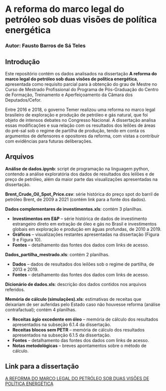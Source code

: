 # A reforma do marco legal do petróleo sob duas visões de política energética

### Autor: Fausto Barros de Sá Teles

## Introdução

Este repositório contém os dados analisados na dissertação **A reforma do marco legal do petróleo sob duas visões de política energética**, apresentada como requisito parcial para à obtenção do grau de Mestre no Curso de Mestrado Profissional do Programa de Pós-Graduação do Centro de Formação, Treinamento e Aperfeiçoamento da Câmara dos Deputados/Cefor.

Entre 2016 e 2018, o governo Temer realizou uma reforma no marco legal brasileiro de exploração e produção de petróleo e gás natural, que foi objeto de intensos debates no Congresso Nacional. A dissertação analisa essas modificações e sua relação com os resultados dos leilões de áreas do pré-sal sob o regime de partilha de produção, tendo em conta os argumentos de defensores e opositores da reforma, com vistas a contribuir com evidências para futuras deliberações.

## Arquivos

**Análise de dados.ipynb**: script de programação na linguagem python, contendo a análise exploratória dos dados de resultados dos leilões e de preço de petróleo, além da maior parte das visualizações apresentadas na dissertação.

**Brent_Crude_Oil_Spot_Price.csv**: série histórica do preço spot do barril de petróleo Brent, de 2009 a 2021 (contém link para a fonte dos dados).

**Dados complementares de investimentos.xls**: contém 3 planilhas.
* **Investimentos em E&P** – série histórica de dados de investimento estrangeiro direto em extração de óleo e gás no Brasil e investimentos globais em exploração e produção em águas profundas, de 2010 a 2019. 
* **Gráficos** – visualizações restantes apresentadas na dissertação (Figura 9 e Figura 10).
* **Fontes** – detalhamento das fontes dos dados com links de acesso.

**Dados_partilha_mestrado.xls**: contém 2 planilhas. 
* **Dados** – dados de resultados dos leilões sob o regime de partilha, de 2013 e 2019.
* **Fontes** – detalhamento das fontes dos dados com links de acesso.

**Dicionário de dados.xls**: descrição dos dados contidos nos arquivos referidos.

**Memória de cálculo (simulações).xls**: estimativas de receitas que deixariam de ser auferidas pelo Estado caso não houvesse reforma (análise contrafactual); contém 4 planilhas.
* **Receitas ágio excedente em óleo** – memória de cálculo dos resultados apresentados na subseção 6.1.4 da dissertação.
* **Receitas blocos sem PETR** – memória de cálculo dos resultados apresentados na subseção 6.1.5 da dissertação.
* **Fontes** – detalhamento das fontes dos dados com links de acesso.
* **Notas metodológicas** – breves apontamentos sobre o método de cálculo.

## Link para a dissertação

[A REFORMA DO MARCO LEGAL DO PETRÓLEO SOB DUAS VISÕES DE POLÍTICA ENERGÉTICA](https://sucupira.capes.gov.br/sucupira/public/consultas/coleta/trabalhoConclusao/viewTrabalhoConclusao.jsf?popup=true&id_trabalho=9746381)

